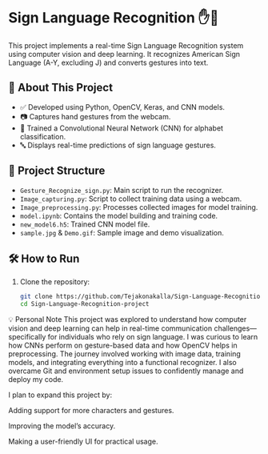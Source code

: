 # Sign Language Recognition ✋🧠

This project implements a real-time Sign Language Recognition system using computer vision and deep learning. It recognizes American Sign Language (A-Y, excluding J) and converts gestures into text.

## 🚀 About This Project

- ✅ Developed using Python, OpenCV, Keras, and CNN models.
- 📷 Captures hand gestures from the webcam.
- 🧠 Trained a Convolutional Neural Network (CNN) for alphabet classification.
- 🔤 Displays real-time predictions of sign language gestures.

## 📂 Project Structure

- `Gesture_Recognize_sign.py`: Main script to run the recognizer.
- `Image_capturing.py`: Script to collect training data using a webcam.
- `Image_preprocessing.py`: Processes collected images for model training.
- `model.ipynb`: Contains the model building and training code.
- `new_model6.h5`: Trained CNN model file.
- `sample.jpg` & `Demo.gif`: Sample image and demo visualization.

## 🛠️ How to Run

1. Clone the repository:
   ```bash
   git clone https://github.com/Tejakonakalla/Sign-Language-Recognition-project.git
   cd Sign-Language-Recognition-project
💡 Personal Note
This project was explored to understand how computer vision and deep learning can help in real-time communication challenges—specifically for individuals who rely on sign language. I was curious to learn how CNNs perform on gesture-based data and how OpenCV helps in preprocessing. The journey involved working with image data, training models, and integrating everything into a functional recognizer. I also overcame Git and environment setup issues to confidently manage and deploy my code.

I plan to expand this project by:

Adding support for more characters and gestures.

Improving the model’s accuracy.

Making a user-friendly UI for practical usage.
